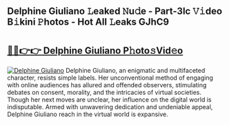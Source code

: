 ## Delphine Giuliano 𝙻eaked 𝙽u𝚍e - Part-3lc 𝚅𝚒deo B𝚒kini 𝙿hotos - Hot All 𝙻eaks GJhC9

# <h2><a href="http://ld2ayu2.urlbe.top/?page=Delphine+Giuliano">🔗🔗👉👉 Delphine Giuliano P𝚑oto𝚜Vid𝚎o</a></h2>

[![Delphine Giuliano](https://i.imgur.com/eBuTRDB.gif)](http://ld2ayu2.urlbe.top/?page=Delphine+Giuliano)
Delphine Giuliano, an enigmatic and multifaceted character, resists simple labels. Her unconventional method of engaging with online audiences has allured and offended observers, stimulating debates on consent, morality, and the intricacies of virtual societies. Though her next moves are unclear, her influence on the digital world is indisputable. Armed with unwavering dedication and undeniable appeal, Delphine Giuliano reach in the virtual world is expansive.
